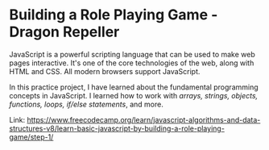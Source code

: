 # Building a Role Playing Game - Dragon Repeller

JavaScript is a powerful scripting language that can be used to make web pages interactive. It's one of the core technologies of the web, along with HTML and CSS. All modern browsers support JavaScript.

In this practice project, I have learned about the fundamental programming concepts in JavaScript. I learned how to work with _arrays, strings, objects, functions, loops, if/else statements_, and more.

Link: https://www.freecodecamp.org/learn/javascript-algorithms-and-data-structures-v8/learn-basic-javascript-by-building-a-role-playing-game/step-1/
